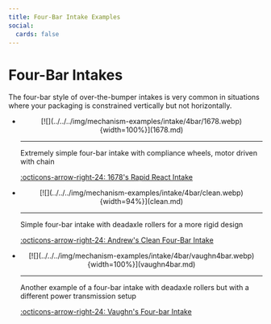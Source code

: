 ```yaml
---
title: Four-Bar Intake Examples
social:
  cards: false
---
```

<meta property="og:title" content="Four-Bar Intake Examples">
<meta property="og:type" content="website">
<meta property="og:url" content="https://www.frcdesign.org/mechanism-examples/intake/4bar/">
<meta property="og:image" content="https://www.frcdesign.org/img/mechanism-examples/intake/4bar/vaughn4bar.webp">
<meta name="theme-color" content="#4CAE4F">
<meta name="twitter:card" content="summary_large_image">

# Four-Bar Intakes

The four-bar style of over-the-bumper intakes is very common in situations where your packaging is constrained vertically but not horizontally.

<div class="grid cards" markdown>

-   <center>[![](../../../img/mechanism-examples/intake/4bar/1678.webp){width=100%}](1678.md)</center>

    ---

    Extremely simple four-bar intake with compliance wheels, motor driven with chain
    
    [:octicons-arrow-right-24: 1678's Rapid React Intake](1678.md)

-   <center>[![](../../../img/mechanism-examples/intake/4bar/clean.webp){width=94%}](clean.md)</center>

    ---

    Simple four-bar intake with deadaxle rollers for a more rigid design
    
    [:octicons-arrow-right-24: Andrew's Clean Four-Bar Intake](clean.md)

-   <center>[![](../../../img/mechanism-examples/intake/4bar/vaughn4bar.webp){width=100%}](vaughn4bar.md)</center>

    ---

    Another example of a four-bar intake with deadaxle rollers but with a different power transmission setup
    
    [:octicons-arrow-right-24: Vaughn's Four-bar Intake](vaughn4bar.md)

</div>

<br>